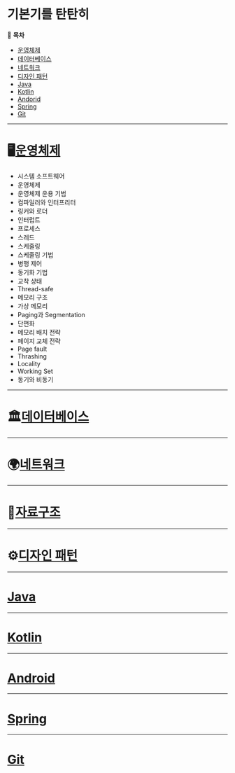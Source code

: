 # 기본기를 탄탄히
📄 **목차**

- [운영체제](#운영체제)
- [데이터베이스](#데이터베이스)
- [네트워크](#네트워크)
- [디자인 패턴](#디자인-패턴)
- [Java](#Java)
- [Kotlin](#Kotlin)
- [Andorid](#Android)
- [Spring](#Spring)
- [Git](#Git)



---



# 🖥[운영체제](https://github.com/rxjw95/Knowledge/blob/master/Computer_Science/%EC%9A%B4%EC%98%81%EC%B2%B4%EC%A0%9C.md)

- 시스템 소프트웨어
- 운영체제
- 운영체제 운용 기법
- 컴파일러와 인터프리터
- 링커와 로더
- 인터럽트
- 프로세스
- 스레드
- 스케줄링
- 스케줄링 기법
- 병행 제어
- 동기화 기법
- 교착 상태
- Thread-safe
- 메모리 구조
- 가상 메모리
- Paging과 Segmentation
- 단편화
- 메모리 배치 전략
- 페이지 교체 전략
- Page fault
- Thrashing
- Locality
- Working Set
- 동기와 비동기

---



# 🏛[데이터베이스](https://github.com/rxjw95/Knowledge/blob/master/Computer_Science/%EB%8D%B0%EC%9D%B4%ED%84%B0%EB%B2%A0%EC%9D%B4%EC%8A%A4.md)









---



# 🌍[네트워크](https://github.com/rxjw95/Knowledge/blob/master/Computer_Science/%EB%84%A4%ED%8A%B8%EC%9B%8C%ED%81%AC.md)







---



# 🧩[자료구조](https://github.com/rxjw95/Knowledge/blob/master/Computer_Science/%EC%9E%90%EB%A3%8C%EA%B5%AC%EC%A1%B0.md)





---



# ⚙[디자인 패턴](https://github.com/rxjw95/Knowledge/blob/master/Computer_Science/%EB%94%94%EC%9E%90%EC%9D%B8%20%ED%8C%A8%ED%84%B4.md)





---



# [Java](https://github.com/rxjw95/Knowledge/blob/master/Language/Java.md)





---



# [Kotlin](https://github.com/rxjw95/Knowledge/blob/master/Language/Kotlin.md)





---



# [Android](https://github.com/rxjw95/Knowledge/blob/master/Dev/Andorid.md)





---



# [Spring](https://github.com/rxjw95/Knowledge/blob/master/Dev/Spring.md)





---

# [Git](https://github.com/rxjw95/Knowledge/blob/master/git%20%EC%A0%95%EB%A6%AC.md)

